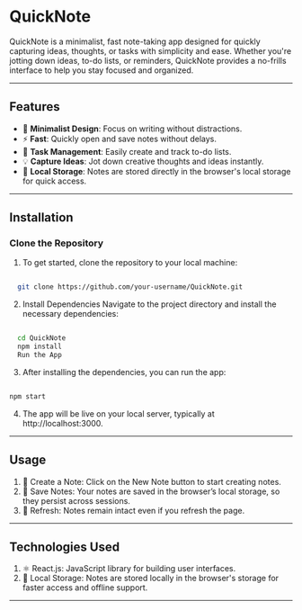 # QuickNote

QuickNote is a minimalist, fast note-taking app designed for quickly capturing ideas, thoughts, or tasks with simplicity and ease. Whether you're jotting down ideas, to-do lists, or reminders, QuickNote provides a no-frills interface to help you stay focused and organized.

---

## Features

- 📝 **Minimalist Design**: Focus on writing without distractions.
- ⚡ **Fast**: Quickly open and save notes without delays.
- 📌 **Task Management**: Easily create and track to-do lists.
- 💡 **Capture Ideas**: Jot down creative thoughts and ideas instantly.
- 📂 **Local Storage**: Notes are stored directly in the browser's local storage for quick access.

---

## Installation

### Clone the Repository

1. To get started, clone the repository to your local machine:

```bash

  git clone https://github.com/your-username/QuickNote.git

```
2. Install Dependencies
    Navigate to the project directory and install the necessary dependencies:

```bash

  cd QuickNote
  npm install
  Run the App
```
3. After installing the dependencies, you can run the app:

```bash

npm start

```
4. The app will be live on your local server, typically at http://localhost:3000.

---

## Usage

1. 📝 Create a Note: Click on the New Note button to start creating notes.
2. 💾 Save Notes: Your notes are saved in the browser’s local storage, so they persist across sessions.
3. 🔄 Refresh: Notes remain intact even if you refresh the page.

---

## Technologies Used

1. ⚛️ React.js: JavaScript library for building user interfaces.
2. 💾 Local Storage: Notes are stored locally in the browser's storage for faster access and offline support.

---
